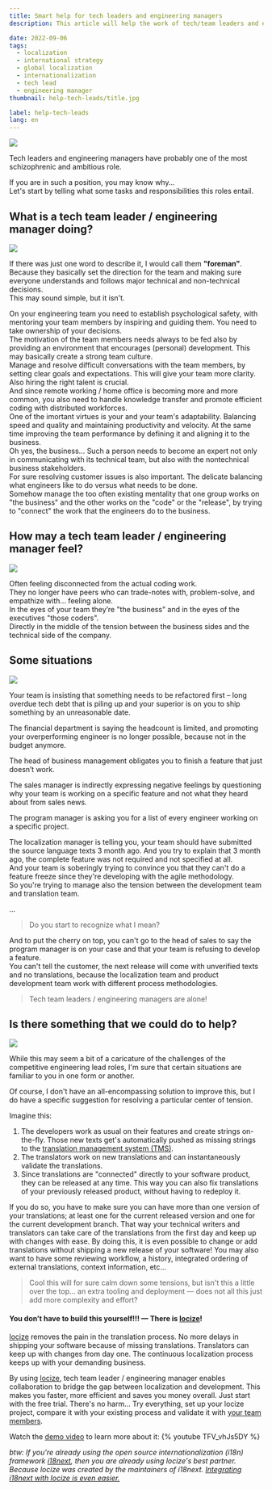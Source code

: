 ```yaml
---
title: Smart help for tech leaders and engineering managers
description: This article will help the work of tech/team leaders and engineering managers with a smart advice for the localization topic.

date: 2022-09-06
tags:
  - localization
  - international strategy
  - global localization
  - internationalization
  - tech lead
  - engineering manager
thumbnail: help-tech-leads/title.jpg

label: help-tech-leads
lang: en
---
```


![](title.jpg)

Tech leaders and engineering managers have probably one of the most schizophrenic and ambitious role.

If you are in such a position, you may know why...
<br />
Let's start by telling what some tasks and responsibilities this roles entail.

## What is a tech team leader / engineering manager doing?

![](foreman.jpg)

If there was just one word to describe it, I would call them **"foreman"**.
Because they basically set the direction for the team and making sure everyone understands and follows major technical and non-technical decisions.
<br />
This may sound simple, but it isn't.

On your engineering team you need to establish psychological safety, with mentoring your team members by inspiring and guiding them.
You need to take ownership of your decisions.
<br />
The motivation of the team members needs always to be fed also by providing an environment that encourages (personal) development. This may basically create a strong team culture.
<br />
Manage and resolve difficult conversations with the team members, by setting clear goals and expectations. This will give your team more clarity. Also hiring the right talent is crucial.
<br />
And since remote working / home office is becoming more and more common, you also need to handle knowledge transfer and promote efficient coding with distributed workforces.
<br />
One of the imortant virtues is your and your team's adaptability.
Balancing speed and quality and maintaining productivity and velocity.
At the same time improving the team performance by defining it and aligning it to the business.
<br />
Oh yes, the business... 
Such a person needs to become an expert not only in communicating with its technical team, but also with the nontechnical business stakeholders.
<br />
For sure resolving customer issues is also important.
The delicate balancing what engineers like to do versus what needs to be done.
<br />
Somehow manage the too often existing mentality that one group works on "the business" and the other works on the "code" or the "release", by trying to "connect" the work that the engineers do to the business.


## How may a tech team leader / engineering manager feel?

![](alone.jpg)

Often feeling disconnected from the actual coding work.
<br />
They no longer have peers who can trade-notes with, problem-solve, and empathize with... feeling alone.
<br />
In the eyes of your team they’re "the business" and in the eyes of the executives "those coders".
<br />
Directly in the middle of the tension between the business sides and the technical side of the company.


## Some situations <a name="situations"></a>

![](discuss.png)

Your team is insisting that something needs to be refactored first – long overdue tech debt that is piling up and your superior is on you to ship something by an unreasonable date.

The financial department is saying the headcount is limited, and promoting your overperforming engineer is no longer possible, because not in the budget anymore.

The head of business management obligates you to finish a feature that just doesn’t work.

The sales manager is indirectly expressing negative feelings by questioning why your team is working on a specific feature and not what they heard about from sales news.

The program manager is asking you for a list of every engineer working on a specific project.

The localization manager is telling you, your team should have submitted the source language texts 3 month ago. And you try to explain that 3 month ago, the complete feature was not required and not specified at all.
<br />
And your team is soberingly trying to convince you that they can't do a feature freeze since they're developing with the agile methodology.
<br />
So you're trying to manage also the tension between the development team and translation team.

...

>Do you start to recognize what I mean?

And to put the cherry on top, you can't go to the head of sales to say the program manager is on your case and that your team is refusing to develop a feature.
<br />
You can't tell the customer, the next release will come with unverified texts and no translations, because the localization team and product development team work with different process methodologies.

>Tech team leaders / engineering managers are alone!


## Is there something that we could do to help?

![](solution.jpg)

While this may seem a bit of a caricature of the challenges of the competitive engineering lead roles, I'm sure that certain situations are familiar to you in one form or another.

Of course, I don't have an all-encompassing solution to improve this, but I do have a specific suggestion for resolving a particular center of tension.

Imagine this:

1. The developers work as usual on their features and create strings on-the-fly. Those new texts get's automatically pushed as missing strings to the [translation management system (TMS)](../i18n-l10n-t9n-tms/#tms).
2. The translators work on new translations and can instantaneously validate the translations.
3. Since translations are "connected" directly to your software product, they can be released at any time. This way you can also fix translations of your previously released product, without having to redeploy it.

If you do so, you have to make sure you can have more than one version of your translations; at least one for the current released version and one for the current development branch. That way your technical writers and translators can take care of the translations from the first day and keep up with changes with ease. By doing this, it is even possible to change or add translations without shipping a new release of your software!
You may also want to have some reviewing workflow, a history, integrated ordering of external translations, context information, etc...

>Cool this will for sure calm down some tensions, but isn't this a little over the top... an extra tooling and deployment — does not all this just add more complexity and effort?

#### You don’t have to build this yourself!!! — There is [locize](https://locize.com)!

[locize](https://locize.com) removes the pain in the translation process. No more delays in shipping your software because of missing translations. Translators can keep up with changes from day one. The continuous localization process keeps up with your demanding business.

By using [locize](https://locize.com), tech team leader / engineering manager enables collaboration to bridge the gap between localization and development. This makes you faster, more efficient and saves you money overall. Just start with the free trial. There's no harm... Try everything, set up your locize project, compare it with your existing process and validate it with [your team members](/for-your-team.html).

Watch the [demo video](https://youtu.be/TFV_vhJs5DY) to learn more about it:
{% youtube TFV_vhJs5DY %}

*btw: If you're already using the open source internationalization (i18n) framework [i18next](https://www.i18next.com), then you are already using locize's best partner. Because locize was created by the maintainers of i18next. [Integrating i18next with locize is even easier.](/i18next.html#already-using-i18next)*
